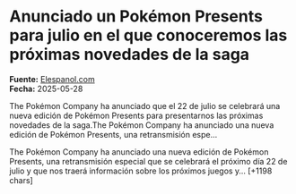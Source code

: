 # Anunciado un Pokémon Presents para julio en el que conoceremos las próximas novedades de la saga

**Fuente:** [Elespanol.com](https://vandal.elespanol.com/noticia/1350780822/anunciado-un-pokemon-presents-para-julio-en-el-que-conoceremos-las-proximas-novedades-de-la-saga/)  
**Fecha:** 2025-05-28

The Pokémon Company ha anunciado que el 22 de julio se celebrará una nueva edición de Pokémon Presents para presentarnos las próximas novedades de la saga.<!--aa--->The Pokémon Company ha anunciado una nueva edición de Pokémon Presents, una retransmisión espe…

The Pokémon Company ha anunciado una nueva edición de Pokémon Presents, una retransmisión especial que se celebrará el próximo día 22 de julio y que nos traerá información sobre los próximos juegos y… [+1198 chars]
